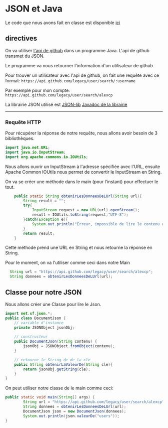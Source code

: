 # JSON et Java

Le code que nous avons fait en classe est disponible [ici](https://github.com/alexcp/labo_json)

## directives

On va utiliser [l'api de github](http://developer.github.com/) dans un programme Java.
L'api de github transmet du JSON.

Le programme va nous retourner l'information d'un utilisateur de github

Pour trouver un utilisateur avec l'api de github, on fait une requête avec ce format:
`https://api.github.com/legacy/user/search/:username`

Par exemple pour mon compte:
`https://api.github.com/legacy/user/search/alexcp`

La librairie JSON utilisé est [JSON-lib](http://json-lib.sourceforge.net)
[Javadoc de la librairie](http://json-lib.sourceforge.net/apidocs/jdk15/index.html)

----

### Requête HTTP
Pour récupérer la réponse de notre requête, nous allons avoir besoin de 3 bibliothèques.
```java
import java.net.URL;
import java.io.InputStream;
import org.apache.commons.io.IOUtils;
```
Nous allons ouvrir un InputStream à l'adresse spécifiée avec l'URL, ensuite Apache Common IOUtils nous permet de convertir le InputStream en String.

On va se créer une méthode dans le main (pour l'instant) pour effectuer le tout.
```java
    public static String obtenirLesDonneesDeLUrl(String url){
        String result = "";
        try{
            InputStream request = new URL(url).openStream();
            result = IOUtils.toString(request,"UTF-8");
        }catch(Exception e){
            System.out.println("Erreur, impossible de lire le contenu de l'url.");
        }
        return result;
    }
```
Cette méthode prend une URL en String et nous retourne la réponse en String.

Pour le moment, on va l'utiliser comme ceci dans notre Main
```java
  String url = "https://api.github.com/legacy/user/search/alexcp";
  String donnees = obtenirLesDonneesDeLUrl(url); 
```

## Classe pour notre JSON
Nous allons créer une Classe pour lire le Json.
```java
import net.sf.json.*;
public class DocumentJson {
    // variable d'instance
    private JSONObject jsonObj;
       
    // constructeur
    public DocumentJson(String contenu) {
        jsonObj = JSONObject.fromObject(contenu);
    }

    // retourne le String de de la cle
    public String obtenirLaValeurDe(String cle){
        return jsonObj.getString(cle);
    }
}
```

On peut utiliser notre classe de le main comme ceci:
```java
public static void main(String[] args) {
        String url = "https://api.github.com/legacy/user/search/alexcp";
        String donnees = obtenirLesDonneesDeLUrl(url); 
        DocumentJson json = new DocumentJson(donnees);
        System.out.println(json.valeurDe("users"));
}
```

